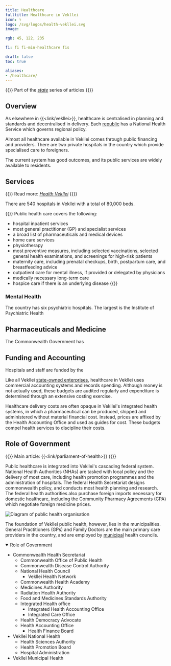 ```yaml
---
title: Healthcare
fulltitle: Healthcare in Vekllei
icon: ⚕️
logo: /svg/logos/health-vekllei.svg
image:

rgb: 45, 122, 235

fi: fi fi-min-healthcare fis

draft: false
toc: true

aliases:
- /healthcare/
---
```

{{<note series>}}
 Part of the *[state](/state/)* series of articles
{{</note>}}

## Overview

As elsewhere in {{<link/vekllei>}}, healthcare is centralised in planning and standards and decentralised in delivery. Each [republic](/constituents/) has a National Health Service which governs regional policy.

Almost all healthcare available in Vekllei comes through public financing and providers. There are two private hospitals in the country which provide specialised care to foreigners.

The current system has good outcomes, and its public services are widely available to residents.

## Services

{{<note advice>}}
Read more: *[Health Vekllei](/stories/health/)*
{{</note>}}

There are 540 hospitals in Vekllei with a total of 80,000 beds.

{{<note panel>}}
Public health care covers the following:

* hospital inpatient services
* most general practitioner (GP) and specialist services
* a broad list of pharmaceuticals and medical devices
* home care services
* physiotherapy
* most preventive measures, including selected vaccinations, selected general health examinations, and screenings for high-risk patients
* maternity care, including prenatal checkups, birth, postpartum care, and breastfeeding advice
* outpatient care for mental illness, if provided or delegated by physicians
* medically necessary long-term care
* hospice care if there is an underlying disease
{{</note>}}

### Mental Health

The country has six psychiatric hospitals. The largest is the Institute of Psychiatric Health

## Pharmaceuticals and Medicine

The Commonwealth Government has

## Funding and Accounting

Hospitals and staff are funded by the

Like all Vekllei [state-owned enterprises](/assets/), healthcare in Vekllei uses commercial accounting systems and records spending. Although money is not actually used, these budgets are audited regularly and expenditure is determined through an extensive costing exercise.

Healthcare delivery costs are often opaque in Vekllei's integrated health systems, in which a pharmaceutical can be produced, shipped and administered without material financial cost. Instead, prices are affixed by the Health Accounting Office and used as guides for cost. These budgets compel health services to discipline their costs.

## Role of Government

{{<note advice>}}
Main article: {{<link/parliament-of-health>}}
{{</note>}}

Public healthcare is integrated into Vekllei's cascading federal system. National Health Authorities (NHAs) are tasked with local policy and the delivery of most care, including health promotion programmes and the administration of hospitals. The federal Health Secretariat designs commonwealth policy, and conducts most health planning and research. The federal health authorities also purchase foreign imports necessary for domestic healthcare, including the Community Pharmacy Agreements (CPA) which negotiate foreign medicine prices.

![Diagram of public health organisation](/svg/diagrams/health.png/ "Diagram of the organisation of public health in Vekllei and its structure")

The foundation of Vekllei public health, however, lies in the municipalities. General Practitioners (GPs) and Family Doctors are the main primary care providers in the country, and are employed by [municipal](/polis/) health councils.


<details open>
  <summary>Role of Government</summary>

* Commonwealth Health Secretariat
	* Commonwealth Office of Public Health
	* Commonwealth Disease Control Authority
	* National Health Council
		* Vekllei Health Network
	* Commonwealth Health Academy
	* Medicines Authority
	* Radiation Health Authority
	* Food and Medicines Standards Authority
	* Integrated Health office
		* Integrated Health Accounting Office
		* Integrated Care Office
	* Health Democracy Advocate
	* Health Accounting Office
		* Health Finance Board
* Vekllei National Health
	* Health Sciences Authority
	* Health Promotion Board
	* Hospital Administration
* Vekllei Municipal Health
</details>
